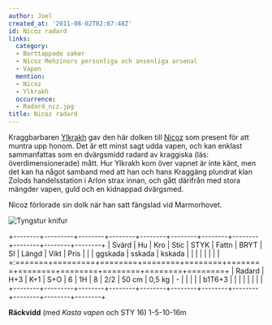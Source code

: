 ```yaml
---
author: Joel
created_at: '2011-08-02T02:07:48Z'
id: Nicoz radard
links:
  category:
  - Borttappade saker
  - Nicoz Mehzinors personliga och ansenliga arsenal
  - Vapen
  mention:
  - Nicoz
  - Ylkrakh
  occurrence:
  - Radard_ncz.jpg
title: Nicoz radard
---
```


Kraggbarbaren [Ylkrakh] gav den här dolken till [Nicoz] som present för att muntra upp honom. Det är
ett minst sagt udda vapen, och kan enklast sammanfattas som en dvärgsmidd radard av kraggiska (läs:
överdimensionerade) mått. Hur Ylkrakh kom över vapnet är inte känt, men det kan ha något samband med
att han och hans Kraggäng plundrat klan Zolods handelsstation i Arlon strax innan, och gått därifrån
med stora mängder vapen, guld och en kidnappad dvärgsmed.

Nicoz förlorade sin dolk när han satt fängslad vid Marmorhovet.

![Tyngstur knifur]

+--------+---------+--------+--------+--------+--------+--------+--------+--------+--------+--------+
| Svärd  | Hu      | Kro    | Stic   | STYK   | Fattn  | BRYT   | SI     | Längd  | Vikt   | Pris   |
|        | ggskada | sskada | kskada |        |        |        |        |        |        |        |
+:=======+=========+========+========+========+========+========+========+========+========+========+
| Radard | H+3     | K+1    | S+O    | 6      | 1H     | 8      | 2/2    | 50 cm  | 0,5 kg | \-     |
|        |         |        | b1T6+3 |        |        |        |        |        |        |        |
+--------+---------+--------+--------+--------+--------+--------+--------+--------+--------+--------+

**Räckvidd** (med *Kasta vapen* och STY 16) 1-5-10-16m

  [Ylkrakh]: Ylkrakh
  [Nicoz]: Nicoz
  [Tyngstur knifur]: Radard_ncz.jpg "Tyngstur knifur"